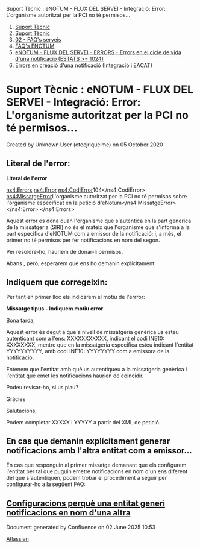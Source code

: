 Suport Tècnic : eNOTUM - FLUX DEL SERVEI - Integració: Error: L'organisme autoritzat per la PCI no té permisos...  

1.  [Suport Tècnic](index.html)
2.  [Suport Tècnic](13893782.html)
3.  [02 - FAQ's serveis](26313393.html)
4.  [FAQ's ENOTUM](28705561.html)
5.  [eNOTUM - FLUX DEL SERVEI - ERRORS - Errors en el cicle de vida d'una notificació (ESTATS >= 1024)](36340658.html)
6.  [Errors en creació d'una notificació (Integració i EACAT)](36341306.html)

Suport Tècnic : eNOTUM - FLUX DEL SERVEI - Integració: Error: L'organisme autoritzat per la PCI no té permisos...
=================================================================================================================

Created by Unknown User (otecjriquelme) on 05 October 2020

Literal de l'error:
-------------------

**Literal de l'error**

<ns4:Errors>
	<ns4:Error>
		<ns4:CodiError>104</ns4:CodiError>
		<ns4:MissatgeError>L'organisme autoritzat per la PCI no té permisos sobre l'organisme especificat en la petició d'eNotum</ns4:MissatgeError>
	</ns4:Error>
</ns4:Errors>

Aquest error es dóna quan l'organisme que s'autentica en la part genèrica de la missatgeria (SIRI) no és el mateix que l'organisme que s'informa a la part específica d'eNOTUM com a emissor de la notificació; i, a més, el primer no té permisos per fer notificacions en nom del segon.

Per resoldre-ho, hauriem de donar-li permisos.

Abans , però, esperarem que ens ho demanin explícitament.

Indiquem que corregeixin:
-------------------------

Per tant en primer lloc els indicarem el motiu de l'errror:

**Missatge tipus - Indiquem motiu error**

Bona tarda,

Aquest error és degut a que a nivell de missatgeria genèrica us esteu autenticant com a l'ens: XXXXXXXXXXX, indicant el codi INE10: XXXXXXXX, mentre que en la missatgeria específica esteu indicant l'entitat YYYYYYYYYY, amb codi INE10: YYYYYYYY com a emissora de la notificació.

Entenem que l'entitat amb què us autentiqueu a la missatgeria genèrica i l'entitat que emet les notificacions haurien de coincidir.

Podeu revisar-ho, si us plau?

Gràcies

Salutacions,

Podem completar XXXXX i YYYYY a partir del XML de petició.

En cas que demanin explícitament generar notificacions amb l'altra entitat com a emissor...
-------------------------------------------------------------------------------------------

En cas que responguin al primer missatge demanant que els configurem l'entitat per tal que puguin emetre notificacions en nom d'un ens diferent del que s'autentiquen, podem trobar el procediment a seguir per configurar-ho a la següent FAQ:

[Configuracions perquè una entitat generi notificacions en nom d'una altra](41519264.html)
------------------------------------------------------------------------------------------

  

Document generated by Confluence on 02 June 2025 10:53

[Atlassian](http://www.atlassian.com/)